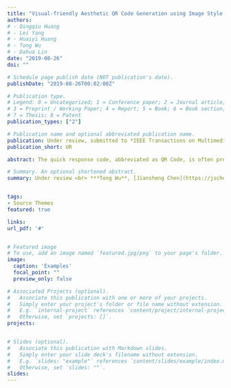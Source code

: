 ```yaml
---
title: "Visual-friendly Aesthetic QR Code Generation using Image Style Transfer"
authors:
# - Qingqiu Huang
# - Lei Yang  
# - Huaiyi Huang
# - Tong Wu
# - Dahua Lin
date: "2019-08-26"
doi: ""

# Schedule page publish date (NOT publication's date).
publishDate: "2019-08-26T00:02:00Z"

# Publication type.
# Legend: 0 = Uncategorized; 1 = Conference paper; 2 = Journal article;
# 3 = Preprint / Working Paper; 4 = Report; 5 = Book; 6 = Book section;
# 7 = Thesis; 8 = Patent
publication_types: ["2"]

# Publication name and optional abbreviated publication name.
publication: Under review, submitted to *IEEE Transactions on Multimedia*, 2020
publication_short: UR

abstract: The quick response code, abbreviated as QR Code, is often presented as a two-dimensional matrix consisting of black and white modules that carry digital information. Visually, the vanilla QR Code is not friendly to human being since it is originally designed to be read by machines. Many efforts have been made in recent years to improve the visual appearance of the QR Code while maintaining its machine readability. Among all the proposals, the blending based methods aiming at achieving a balance between an aesthetic outlook and reading robustness have attracted most attentions. However, a common problem of existing blending based methods is that most dispersed data points are not successfully blended into the background, leading to unpleasant visual disturbances. Therefore, we propose a QR Code beautification algorithm that uses an intermedia images to help blending the QR Code and background image more naturally by reducing the scattered points while preserving the reading robustness at the same time. The intermedia image is produced using a modified neural style transfer network, which adopts a basic aesthetic QR Code as the content input and the background image as the style reference. We also introduce a self-defined mask allowing the user to select the region of interest in the background image of which the appearance will be preserved to the largest extent. Experimental results show that our method is able to stably produce QR Codes that are both machine readable and visual-friendly to human. 

# Summary. An optional shortened abstract.
summary: Under review <br> ***Tong Wu**, [Jiansheng Chen](https://jschenthu.weebly.com/), Yiqing Huang, [Yu Wang](http://nicsefc.ee.tsinghua.edu.cn/people/yu-wang/)*


tags:
- Source Themes
featured: true

links:
url_pdf: '#'


# Featured image
# To use, add an image named `featured.jpg/png` to your page's folder. 
image:
  caption: 'Examples'
  focal_point: ""
  preview_only: false

# Associated Projects (optional).
#   Associate this publication with one or more of your projects.
#   Simply enter your project's folder or file name without extension.
#   E.g. `internal-project` references `content/project/internal-project/index.md`.
#   Otherwise, set `projects: []`.
projects: 


# Slides (optional).
#   Associate this publication with Markdown slides.
#   Simply enter your slide deck's filename without extension.
#   E.g. `slides: "example"` references `content/slides/example/index.md`.
#   Otherwise, set `slides: ""`.
slides: 
---
```

<!-- 
{{% alert note %}}
Click the *Cite* button above to demo the feature to enable visitors to import publication metadata into their reference management software.
{{% /alert %}}

{{% alert note %}}
Click the *Slides* button above to demo Academic's Markdown slides feature.
{{% /alert %}}

Supplementary notes can be added here, including [code and math](https://sourcethemes.com/academic/docs/writing-markdown-latex/). -->

